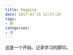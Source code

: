 ```yaml
---
title: Nagging
date: 2017-03-15 12:57:20
tags: 
- 序
categories: 
- 序
---
```

这是一个开始。记录学习的脚印。

<!-- more -->
